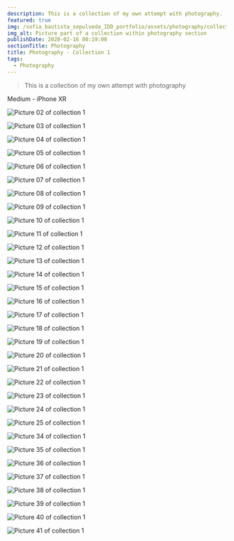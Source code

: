 ```yaml
---
description: This is a collection of my own attempt with photography.
featured: true
img: /sofia_bautista_sepulveda_IDD_portfolio/assets/photography/collection-01/picture-1.webp
img_alt: Picture part of a collection within photography section
publishDate: 2020-02-16 00:19:00
sectionTitle: Photography
title: Photography - Collection 1
tags:
  - Photography
---
```


> This is a collection of my own attempt with photography

Medium - iPhone XR

![Picture 02 of collection 1](../../../../public/assets/photography/collection-01/picture-2.webp)

![Picture 03 of collection 1](../../../../public/assets/photography/collection-01/picture-3.webp)

![Picture 04 of collection 1](../../../../public/assets/photography/collection-01/picture-4.webp)

![Picture 05 of collection 1](../../../../public/assets/photography/collection-01/picture-5.webp)

![Picture 06 of collection 1](../../../../public/assets/photography/collection-01/picture-6.webp)

![Picture 07 of collection 1](../../../../public/assets/photography/collection-01/picture-7.webp)

![Picture 08 of collection 1](../../../../public/assets/photography/collection-01/picture-8.webp)

![Picture 09 of collection 1](../../../../public/assets/photography/collection-01/picture-9.webp)

![Picture 10 of collection 1](../../../../public/assets/photography/collection-01/picture-10.webp)

![Picture 11 of collection 1](../../../../public/assets/photography/collection-01/picture-11.webp)

![Picture 12 of collection 1](../../../../public/assets/photography/collection-01/picture-12.webp)

![Picture 13 of collection 1](../../../../public/assets/photography/collection-01/picture-13.webp)

![Picture 14 of collection 1](../../../../public/assets/photography/collection-01/picture-14.webp)

![Picture 15 of collection 1](../../../../public/assets/photography/collection-01/picture-15.webp)

![Picture 16 of collection 1](../../../../public/assets/photography/collection-01/picture-16.webp)

![Picture 17 of collection 1](../../../../public/assets/photography/collection-01/picture-17.webp)

![Picture 18 of collection 1](../../../../public/assets/photography/collection-01/picture-18.webp)

![Picture 19 of collection 1](../../../../public/assets/photography/collection-01/picture-19.webp)

![Picture 20 of collection 1](../../../../public/assets/photography/collection-01/picture-20.webp)

![Picture 21 of collection 1](../../../../public/assets/photography/collection-01/picture-21.webp)

![Picture 22 of collection 1](../../../../public/assets/photography/collection-01/picture-22.webp)

![Picture 23 of collection 1](../../../../public/assets/photography/collection-01/picture-23.webp)

![Picture 24 of collection 1](../../../../public/assets/photography/collection-01/picture-24.webp)

![Picture 25 of collection 1](../../../../public/assets/photography/collection-01/picture-25.webp)

<!-- ![Picture 26 of collection 1](../../../../public/assets/photography/collection-01/picture-26.webp)

![Picture 27 of collection 1](../../../../public/assets/photography/collection-01/picture-27.webp)

![Picture 28 of collection 1](../../../../public/assets/photography/collection-01/picture-28.webp)

![Picture 29 of collection 1](../../../../public/assets/photography/collection-01/picture-29.webp)

![Picture 30 of collection 1](../../../../public/assets/photography/collection-01/picture-30.webp)

![Picture 31 of collection 1](../../../../public/assets/photography/collection-01/picture-31.webp)

![Picture 32 of collection 1](../../../../public/assets/photography/collection-01/picture-32.webp)

![Picture 33 of collection 1](../../../../public/assets/photography/collection-01/picture-33.webp) -->

![Picture 34 of collection 1](../../../../public/assets/photography/collection-01/picture-34.webp)

![Picture 35 of collection 1](../../../../public/assets/photography/collection-01/picture-35.webp)

![Picture 36 of collection 1](../../../../public/assets/photography/collection-01/picture-36.webp)

![Picture 37 of collection 1](../../../../public/assets/photography/collection-01/picture-37.webp)

![Picture 38 of collection 1](../../../../public/assets/photography/collection-01/picture-38.webp)

![Picture 39 of collection 1](../../../../public/assets/photography/collection-01/picture-39.webp)

![Picture 40 of collection 1](../../../../public/assets/photography/collection-01/picture-40.webp)

![Picture 41 of collection 1](../../../../public/assets/photography/collection-01/picture-41.webp)
